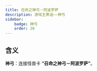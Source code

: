 ```yaml
---
title: 召命之神弓－阿波罗萨
description: 游戏王黑话——神弓
sidebar:
    badge: 神弓
    order: 20
---
```


## 含义

**神弓**：连接怪兽卡 **“召命之神弓－阿波罗萨”**。
